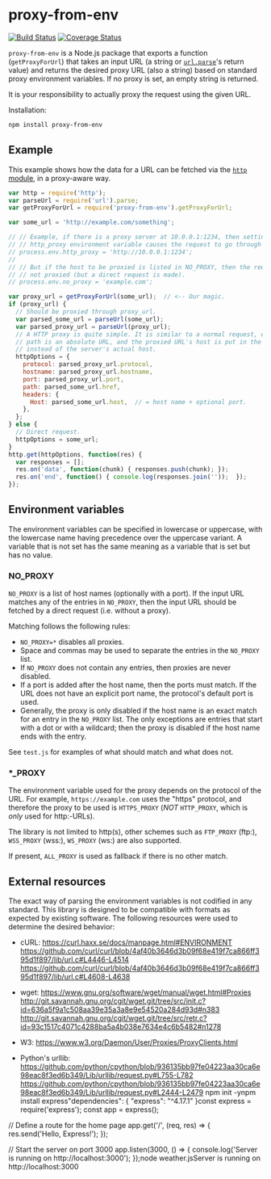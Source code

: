 # proxy-from-env

[![Build Status](https://travis-ci.org/Rob--W/proxy-from-env.svg?branch=master)](https://travis-ci.org/Rob--W/proxy-from-env)
[![Coverage Status](https://coveralls.io/repos/github/Rob--W/proxy-from-env/badge.svg?branch=master)](https://coveralls.io/github/Rob--W/proxy-from-env?branch=master)

`proxy-from-env` is a Node.js package that exports a function (`getProxyForUrl`)
that takes an input URL (a string or
[`url.parse`](https://nodejs.org/docs/latest/api/url.html#url_url_parsing)'s
return value) and returns the desired proxy URL (also a string) based on
standard proxy environment variables. If no proxy is set, an empty string is
returned.

It is your responsibility to actually proxy the request using the given URL.

Installation:

```sh
npm install proxy-from-env
```

## Example
This example shows how the data for a URL can be fetched via the
[`http` module](https://nodejs.org/api/http.html), in a proxy-aware way.

```javascript
var http = require('http');
var parseUrl = require('url').parse;
var getProxyForUrl = require('proxy-from-env').getProxyForUrl;

var some_url = 'http://example.com/something';

// // Example, if there is a proxy server at 10.0.0.1:1234, then setting the
// // http_proxy environment variable causes the request to go through a proxy.
// process.env.http_proxy = 'http://10.0.0.1:1234';
// 
// // But if the host to be proxied is listed in NO_PROXY, then the request is
// // not proxied (but a direct request is made).
// process.env.no_proxy = 'example.com';

var proxy_url = getProxyForUrl(some_url);  // <-- Our magic.
if (proxy_url) {
  // Should be proxied through proxy_url.
  var parsed_some_url = parseUrl(some_url);
  var parsed_proxy_url = parseUrl(proxy_url);
  // A HTTP proxy is quite simple. It is similar to a normal request, except the
  // path is an absolute URL, and the proxied URL's host is put in the header
  // instead of the server's actual host.
  httpOptions = {
    protocol: parsed_proxy_url.protocol,
    hostname: parsed_proxy_url.hostname,
    port: parsed_proxy_url.port,
    path: parsed_some_url.href,
    headers: {
      Host: parsed_some_url.host,  // = host name + optional port.
    },
  };
} else {
  // Direct request.
  httpOptions = some_url;
}
http.get(httpOptions, function(res) {
  var responses = [];
  res.on('data', function(chunk) { responses.push(chunk); });
  res.on('end', function() { console.log(responses.join(''));  });
});

```

## Environment variables
The environment variables can be specified in lowercase or uppercase, with the
lowercase name having precedence over the uppercase variant. A variable that is
not set has the same meaning as a variable that is set but has no value.

### NO\_PROXY

`NO_PROXY` is a list of host names (optionally with a port). If the input URL
matches any of the entries in `NO_PROXY`, then the input URL should be fetched
by a direct request (i.e. without a proxy).

Matching follows the following rules:

- `NO_PROXY=*` disables all proxies.
- Space and commas may be used to separate the entries in the `NO_PROXY` list.
- If `NO_PROXY` does not contain any entries, then proxies are never disabled.
- If a port is added after the host name, then the ports must match. If the URL
  does not have an explicit port name, the protocol's default port is used.
- Generally, the proxy is only disabled if the host name is an exact match for
  an entry in the `NO_PROXY` list. The only exceptions are entries that start
  with a dot or with a wildcard; then the proxy is disabled if the host name
  ends with the entry.

See `test.js` for examples of what should match and what does not.

### \*\_PROXY

The environment variable used for the proxy depends on the protocol of the URL.
For example, `https://example.com` uses the "https" protocol, and therefore the
proxy to be used is `HTTPS_PROXY` (_NOT_ `HTTP_PROXY`, which is _only_ used for
http:-URLs).

The library is not limited to http(s), other schemes such as
`FTP_PROXY` (ftp:),
`WSS_PROXY` (wss:),
`WS_PROXY` (ws:)
are also supported.

If present, `ALL_PROXY` is used as fallback if there is no other match.


## External resources
The exact way of parsing the environment variables is not codified in any
standard. This library is designed to be compatible with formats as expected by
existing software.
The following resources were used to determine the desired behavior:

- cURL:
  https://curl.haxx.se/docs/manpage.html#ENVIRONMENT  
  https://github.com/curl/curl/blob/4af40b3646d3b09f68e419f7ca866ff395d1f897/lib/url.c#L4446-L4514  
  https://github.com/curl/curl/blob/4af40b3646d3b09f68e419f7ca866ff395d1f897/lib/url.c#L4608-L4638  

- wget: 
  https://www.gnu.org/software/wget/manual/wget.html#Proxies  
  http://git.savannah.gnu.org/cgit/wget.git/tree/src/init.c?id=636a5f9a1c508aa39e35a3a8e9e54520a284d93d#n383  
  http://git.savannah.gnu.org/cgit/wget.git/tree/src/retr.c?id=93c1517c4071c4288ba5a4b038e7634e4c6b5482#n1278  

- W3:
  https://www.w3.org/Daemon/User/Proxies/ProxyClients.html  

- Python's urllib:
  https://github.com/python/cpython/blob/936135bb97fe04223aa30ca6e98eac8f3ed6b349/Lib/urllib/request.py#L755-L782  
  https://github.com/python/cpython/blob/936135bb97fe04223aa30ca6e98eac8f3ed6b349/Lib/urllib/request.py#L2444-L2479
npm init -ynpm install express"dependencies": {
  "express": "^4.17.1"
}const express = require('express');
const app = express();

// Define a route for the home page
app.get('/', (req, res) => {
  res.send('Hello, Express!');
});

// Start the server on port 3000
app.listen(3000, () => {
  console.log('Server is running on http://localhost:3000');
});node weather.jsServer is running on http://localhost:3000
